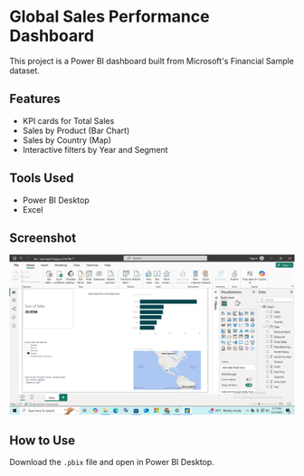 # Global Sales Performance Dashboard

This project is a Power BI dashboard built from Microsoft's Financial Sample dataset.

## Features
- KPI cards for Total Sales
- Sales by Product (Bar Chart)
- Sales by Country (Map)
- Interactive filters by Year and Segment

## Tools Used
- Power BI Desktop
- Excel

## Screenshot
![Dashboard Screenshot](sales.png)

## How to Use
Download the `.pbix` file and open in Power BI Desktop.
